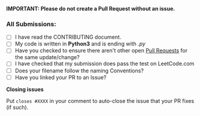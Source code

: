**IMPORTANT: Please do not create a Pull Request without an issue.**

### All Submissions:

* [ ] I have read the CONTRIBUTING document.
* [ ] My code is written in **Python3** and is ending with _.py_
* [ ] Have you checked to ensure there aren't other open [Pull Requests](../../../pulls) for the same update/change?
* [ ] I have checked that my submission does pass the test on LeetCode.com 
* [ ] Does your filename follow the naming Conventions?
* [ ] Have you linked your PR to an Issue?

**Closing issues**

Put `closes #XXXX` in your comment to auto-close the issue that your PR fixes (if such).
